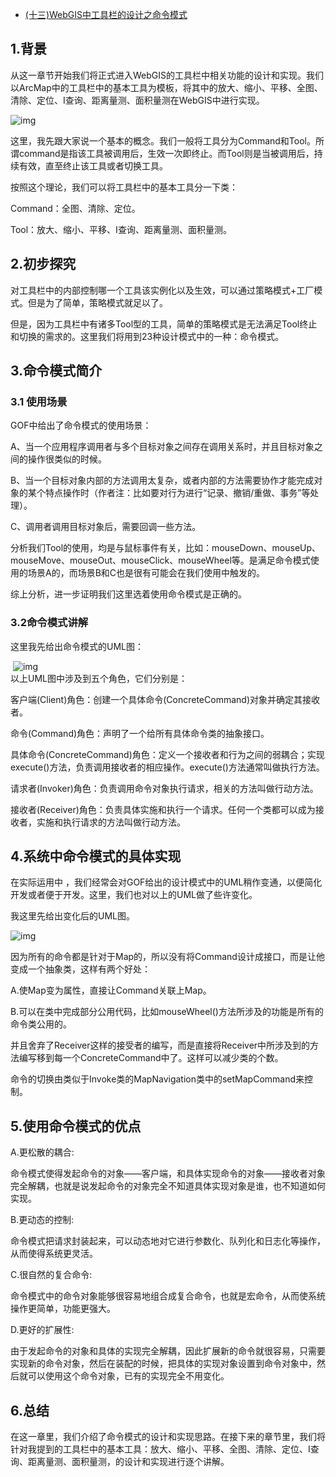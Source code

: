 - [(十三)WebGIS中工具栏的设计之命令模式](https://www.cnblogs.com/naaoveGIS/p/4066959.html)

## 1.背景

从这一章节开始我们将正式进入WebGIS的工具栏中相关功能的设计和实现。我们以ArcMap中的工具栏中的基本工具为模板，将其中的放大、缩小、平移、全图、清除、定位、I查询、距离量测、面积量测在WebGIS中进行实现。

![img](https://images0.cnblogs.com/blog/656746/201411/011200360651625.png)

这里，我先跟大家说一个基本的概念。我们一般将工具分为Command和Tool。所谓command是指该工具被调用后，生效一次即终止。而Tool则是当被调用后，持续有效，直至终止该工具或者切换工具。

按照这个理论，我们可以将工具栏中的基本工具分一下类：

Command：全图、清除、定位。

Tool：放大、缩小、平移、I查询、距离量测、面积量测。

## 2.初步探究

对工具栏中的内部控制哪一个工具该实例化以及生效，可以通过策略模式+工厂模式。但是为了简单，策略模式就足以了。

但是，因为工具栏中有诸多Tool型的工具，简单的策略模式是无法满足Tool终止和切换的需求的。这里我们将用到23种设计模式中的一种：命令模式。

## 3.命令模式简介

### 3.1 使用场景

GOF中给出了命令模式的使用场景：

A、当一个应用程序调用者与多个目标对象之间存在调用关系时，并且目标对象之间的操作很类似的时候。

 B、当一个目标对象内部的方法调用太复杂，或者内部的方法需要协作才能完成对象的某个特点操作时（作者注：比如要对行为进行“记录、撤销/重做、事务”等处理）。

C、调用者调用目标对象后，需要回调一些方法。

分析我们Tool的使用，均是与鼠标事件有关，比如：mouseDown、mouseUp、mouseMove、mouseOut、mouseClick、mouseWheel等。是满足命令模式使用的场景A的，而场景B和C也是很有可能会在我们使用中触发的。

综上分析，进一步证明我们这里选着使用命令模式是正确的。

### 3.2命令模式讲解

这里我先给出命令模式的UML图：

​      ![img](https://images0.cnblogs.com/blog/656746/201411/011200469405002.png)      
以上UML图中涉及到五个角色，它们分别是： 

客户端(Client)角色：创建一个具体命令(ConcreteCommand)对象并确定其接收者。

命令(Command)角色：声明了一个给所有具体命令类的抽象接口。

具体命令(ConcreteCommand)角色：定义一个接收者和行为之间的弱耦合；实现execute()方法，负责调用接收者的相应操作。execute()方法通常叫做执行方法。

请求者(Invoker)角色：负责调用命令对象执行请求，相关的方法叫做行动方法。

接收者(Receiver)角色：负责具体实施和执行一个请求。任何一个类都可以成为接收者，实施和执行请求的方法叫做行动方法。

## 4.系统中命令模式的具体实现

在实际运用中 ，我们经常会对GOF给出的设计模式中的UML稍作变通，以便简化开发或者便于开发。这里，我们也对以上的UML做了些许变化。

我这里先给出变化后的UML图。

![img](https://images0.cnblogs.com/blog/656746/201411/011201217066047.png)

 因为所有的命令都是针对于Map的，所以没有将Command设计成接口，而是让他变成一个抽象类，这样有两个好处：

A.使Map变为属性，直接让Command关联上Map。

B.可以在类中完成部分公用代码，比如mouseWheel()方法所涉及的功能是所有的命令类公用的。

并且舍弃了Receiver这样的接受者的编写，而是直接将Receiver中所涉及到的方法编写移到每一个ConcreteCommand中了。这样可以减少类的个数。

命令的切换由类似于Invoke类的MapNavigation类中的setMapCommand来控制。

## 5.使用命令模式的优点

A.更松散的耦合:

命令模式使得发起命令的对象——客户端，和具体实现命令的对象——接收者对象完全解耦，也就是说发起命令的对象完全不知道具体实现对象是谁，也不知道如何实现。

B.更动态的控制:

命令模式把请求封装起来，可以动态地对它进行参数化、队列化和日志化等操作，从而使得系统更灵活。

C.很自然的复合命令:

命令模式中的命令对象能够很容易地组合成复合命令，也就是宏命令，从而使系统操作更简单，功能更强大。

D.更好的扩展性:

由于发起命令的对象和具体的实现完全解耦，因此扩展新的命令就很容易，只需要实现新的命令对象，然后在装配的时候，把具体的实现对象设置到命令对象中，然后就可以使用这个命令对象，已有的实现完全不用变化。

## 6.总结

在这一章里，我们介绍了命令模式的设计和实现思路。在接下来的章节里，我们将针对我提到的工具栏中的基本工具：放大、缩小、平移、全图、清除、定位、I查询、距离量测、面积量测，的设计和实现进行逐个讲解。